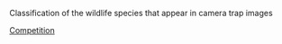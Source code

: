 Classification of the wildlife species that appear in camera trap images

[Competition](https://www.drivendata.org/competitions/87/competition-image-classification-wildlife-conservation/page/409/)